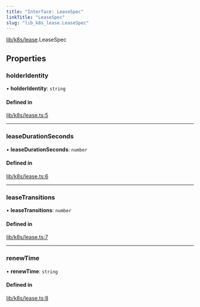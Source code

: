 ```yaml
---
title: "Interface: LeaseSpec"
linkTitle: "LeaseSpec"
slug: "lib_k8s_lease.LeaseSpec"
---
```


[lib/k8s/lease](../modules/lib_k8s_lease.md).LeaseSpec

## Properties

### holderIdentity

• **holderIdentity**: `string`

#### Defined in

[lib/k8s/lease.ts:5](https://github.com/headlamp-k8s/headlamp/blob/840d05a1/frontend/src/lib/k8s/lease.ts#L5)

___

### leaseDurationSeconds

• **leaseDurationSeconds**: `number`

#### Defined in

[lib/k8s/lease.ts:6](https://github.com/headlamp-k8s/headlamp/blob/840d05a1/frontend/src/lib/k8s/lease.ts#L6)

___

### leaseTransitions

• **leaseTransitions**: `number`

#### Defined in

[lib/k8s/lease.ts:7](https://github.com/headlamp-k8s/headlamp/blob/840d05a1/frontend/src/lib/k8s/lease.ts#L7)

___

### renewTime

• **renewTime**: `string`

#### Defined in

[lib/k8s/lease.ts:8](https://github.com/headlamp-k8s/headlamp/blob/840d05a1/frontend/src/lib/k8s/lease.ts#L8)
